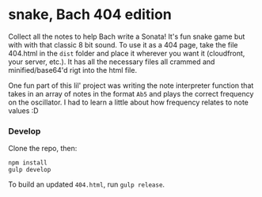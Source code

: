 snake, Bach 404 edition
=====
Collect all the notes to help Bach write a Sonata! It's fun snake game but with with that classic 8 bit sound. To use it as a 404 page, take the file 404.html in the `dist` folder and place it wherever you want it (cloudfront, your server, etc.). It has all the necessary files all crammed and minified/base64'd rigt into the html file. 

One fun part of this lil' project was writing the note interpreter function that takes in an array of notes in the format `Ab5` and plays the correct frequency on the oscillator. I had to learn a little about how frequency relates to note values  :D

### Develop
Clone the repo, then:
```
npm install
gulp develop
```
To build an updated `404.html`, run `gulp release`.

